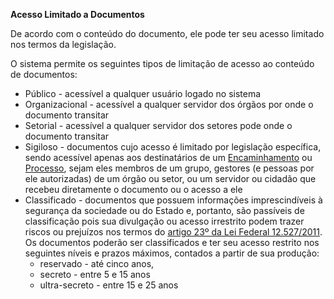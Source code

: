 **Acesso Limitado a Documentos**

De acordo com o conteúdo do documento, ele pode ter seu acesso limitado nos termos da legislação.

O sistema permite os seguintes tipos de limitação de acesso ao conteúdo de documentos:

* Público - acessível a qualquer usuário logado no sistema
* Organizacional - acessível a qualquer servidor dos órgãos por onde o documento transitar
* Setorial - acessível a qualquer servidor dos setores pode onde o documento transitar
* Sigiloso - documentos cujo acesso é limitado por legislação específica, sendo acessível apenas aos destinatários de um [Encaminhamento](../../Encaminhamentos/Encaminhamento.md) ou [Processo](../../Processos/Processo.md), sejam eles membros de um grupo, gestores (e pessoas por ele autorizadas) de um órgão ou setor, ou um servidor ou cidadão que recebeu diretamente o documento ou o acesso a ele
* Classificado - documentos que possuem informações imprescindíveis à segurança da sociedade ou do Estado e, portanto, são passíveis de classificação pois sua divulgação ou acesso irrestrito podem trazer riscos ou prejuízos nos termos do [artigo 23º da Lei Federal 12.527/2011](http://www.planalto.gov.br/ccivil_03/_ato2011-2014/2011/lei/l12527.htm#art23). Os documentos poderão ser classificados e ter seu acesso restrito nos seguintes níveis e prazos máximos, contados a partir de sua produção:
  * reservado - até cinco anos, 
  * secreto - entre 5 e 15 anos
  * ultra-secreto - entre 15 e 25 anos

